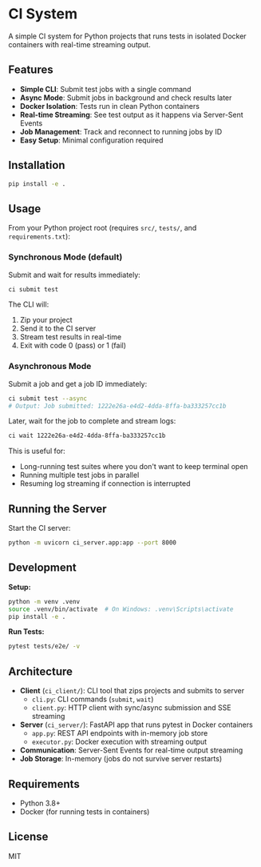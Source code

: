 # CI System

A simple CI system for Python projects that runs tests in isolated Docker containers with real-time streaming output.

## Features

- **Simple CLI**: Submit test jobs with a single command
- **Async Mode**: Submit jobs in background and check results later
- **Docker Isolation**: Tests run in clean Python containers
- **Real-time Streaming**: See test output as it happens via Server-Sent Events
- **Job Management**: Track and reconnect to running jobs by ID
- **Easy Setup**: Minimal configuration required

## Installation

```bash
pip install -e .
```

## Usage

From your Python project root (requires `src/`, `tests/`, and `requirements.txt`):

### Synchronous Mode (default)

Submit and wait for results immediately:

```bash
ci submit test
```

The CLI will:
1. Zip your project
2. Send it to the CI server
3. Stream test results in real-time
4. Exit with code 0 (pass) or 1 (fail)

### Asynchronous Mode

Submit a job and get a job ID immediately:

```bash
ci submit test --async
# Output: Job submitted: 1222e26a-e4d2-4dda-8ffa-ba333257cc1b
```

Later, wait for the job to complete and stream logs:

```bash
ci wait 1222e26a-e4d2-4dda-8ffa-ba333257cc1b
```

This is useful for:
- Long-running test suites where you don't want to keep terminal open
- Running multiple test jobs in parallel
- Resuming log streaming if connection is interrupted

## Running the Server

Start the CI server:

```bash
python -m uvicorn ci_server.app:app --port 8000
```

## Development

**Setup:**
```bash
python -m venv .venv
source .venv/bin/activate  # On Windows: .venv\Scripts\activate
pip install -e .
```

**Run Tests:**
```bash
pytest tests/e2e/ -v
```

## Architecture

- **Client** (`ci_client/`): CLI tool that zips projects and submits to server
  - `cli.py`: CLI commands (`submit`, `wait`)
  - `client.py`: HTTP client with sync/async submission and SSE streaming
- **Server** (`ci_server/`): FastAPI app that runs pytest in Docker containers
  - `app.py`: REST API endpoints with in-memory job store
  - `executor.py`: Docker execution with streaming output
- **Communication**: Server-Sent Events for real-time output streaming
- **Job Storage**: In-memory (jobs do not survive server restarts)

## Requirements

- Python 3.8+
- Docker (for running tests in containers)

## License

MIT
